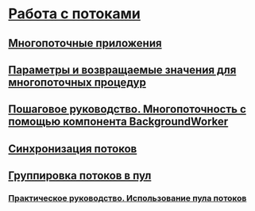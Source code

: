 # [Работа с потоками](index.md)
## [Многопоточные приложения](multithreaded-applications.md)
## [Параметры и возвращаемые значения для многопоточных процедур](parameters-and-return-values-for-multithreaded-procedures.md)
## [Пошаговое руководство. Многопоточность с помощью компонента BackgroundWorker](walkthrough-multithreading-with-the-backgroundworker-component.md)
## [Синхронизация потоков](thread-synchronization.md)
## [Группировка потоков в пул](thread-pooling.md)
### [Практическое руководство. Использование пула потоков](how-to-use-a-thread-pool.md)
